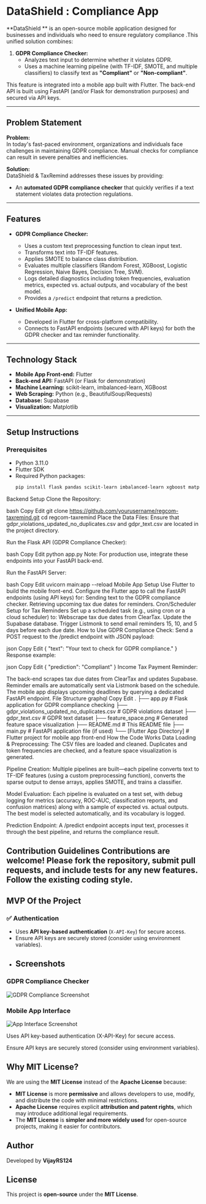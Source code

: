# DataShield : Compliance App

**DataShield ** is an open-source mobile application designed for businesses and individuals who need to ensure regulatory compliance .This unified solution combines:

1. **GDPR Compliance Checker:**  
   - Analyzes text input to determine whether it violates GDPR.
   - Uses a machine learning pipeline (with TF-IDF, SMOTE, and multiple classifiers) to classify text as **"Compliant"** or **"Non-compliant"**.

This feature is integrated into a  mobile app built with Flutter. The back-end API is built using FastAPI (and/or Flask for demonstration purposes) and secured via API keys.

---

## Problem Statement

**Problem:**  
In today's fast-paced environment, organizations and individuals face challenges in maintaining GDPR compliance. Manual checks for compliance can result in severe penalties and inefficiencies.

**Solution:**  
DataShield & TaxRemind addresses these issues by providing:
- An **automated GDPR compliance checker** that quickly verifies if a text statement violates data protection regulations.

---

## Features

- **GDPR Compliance Checker:**
  - Uses a custom text preprocessing function to clean input text.
  - Transforms text into TF-IDF features.
  - Applies SMOTE to balance class distribution.
  - Evaluates multiple classifiers (Random Forest, XGBoost, Logistic Regression, Naive Bayes, Decision Tree, SVM).
  - Logs detailed diagnostics including token frequencies, evaluation metrics, expected vs. actual outputs, and vocabulary of the best model.
  - Provides a `/predict` endpoint that returns a prediction.

- **Unified Mobile App:**
  - Developed in Flutter for cross-platform compatibility.
  - Connects to FastAPI endpoints (secured with API keys) for both the GDPR checker and tax reminder functionality.

---

## Technology Stack

- **Mobile App Front-end:** Flutter
- **Back-end API:** FastAPI (or Flask for demonstration)
- **Machine Learning:** scikit-learn, imbalanced-learn, XGBoost
- **Web Scraping:** Python (e.g., BeautifulSoup/Requests)
- **Database:** Supabase
- **Visualization:** Matplotlib

---

## Setup Instructions

### Prerequisites

- Python 3.11.0
- Flutter SDK
- Required Python packages:  
  ```bash
  pip install flask pandas scikit-learn imbalanced-learn xgboost matplotlib fastapi uvicorn

Backend Setup
Clone the Repository:

bash
Copy
Edit
git clone https://github.com/yourusername/regcom-taxremind.git
cd regcom-taxremind
Place the Data Files:
Ensure that gdpr_violations_updated_no_duplicates.csv and gdpr_text.csv are located in the project directory.

Run the Flask API (GDPR Compliance Checker):

bash
Copy
Edit
python app.py
Note: For production use, integrate these endpoints into your FastAPI back-end.

Run the FastAPI Server:

bash
Copy
Edit
uvicorn main:app --reload
Mobile App Setup
Use Flutter to build the mobile front-end.
Configure the Flutter app to call the FastAPI endpoints (using API keys) for:
Sending text to the GDPR compliance checker.
Retrieving upcoming tax due dates for reminders.
Cron/Scheduler Setup for Tax Reminders
Set up a scheduled task (e.g., using cron or a cloud scheduler) to:
Webscrape tax due dates from ClearTax.
Update the Supabase database.
Trigger Listmonk to send email reminders 15, 10, and 5 days before each due date.
How to Use
GDPR Compliance Check:
Send a POST request to the /predict endpoint with JSON payload:

json
Copy
Edit
{ "text": "Your text to check for GDPR compliance." }
Response example:

json
Copy
Edit
{ "prediction": "Compliant" }
Income Tax Payment Reminder:

The back-end scrapes tax due dates from ClearTax and updates Supabase.
Reminder emails are automatically sent via Listmonk based on the schedule.
The mobile app displays upcoming deadlines by querying a dedicated FastAPI endpoint.
File Structure
graphql
Copy
Edit
.
├── app.py                                     # Flask application for GDPR compliance checking
├── gdpr_violations_updated_no_duplicates.csv  # GDPR violations dataset
├── gdpr_text.csv                              # GDPR text dataset
├── feature_space.png                          # Generated feature space visualization
├── README.md                                  # This README file
├── main.py                                    # FastAPI application file (if used)
└── [Flutter App Directory]                    # Flutter project for mobile app front-end
How the Code Works
Data Loading & Preprocessing:
The CSV files are loaded and cleaned. Duplicates and token frequencies are checked, and a feature space visualization is generated.

Pipeline Creation:
Multiple pipelines are built—each pipeline converts text to TF-IDF features (using a custom preprocessing function), converts the sparse output to dense arrays, applies SMOTE, and trains a classifier.

Model Evaluation:
Each pipeline is evaluated on a test set, with debug logging for metrics (accuracy, ROC-AUC, classification reports, and confusion matrices) along with a sample of expected vs. actual outputs. The best model is selected automatically, and its vocabulary is logged.

Prediction Endpoint:
A /predict endpoint accepts input text, processes it through the best pipeline, and returns the compliance result.

Contribution Guidelines
Contributions are welcome! Please fork the repository, submit pull requests, and include tests for any new features. Follow the existing coding style.
---
## **MVP Of the Project**
### ✅ Authentication
- Uses **API key-based authentication** (`X-API-Key`) for secure access.
- Ensure API keys are securely stored (consider using environment variables).
- ## Screenshots

### GDPR Compliance Checker
![GDPR Compliance Screenshot](screenshots/WhatsApp_Image_2025-02-23_at_20.13.46_835d5951.jpg)

### Mobile App Interface
![App Interface Screenshot](screenshots/WhatsApp_Image_2025-02-23_at_20.13.46_b9425ca4.jpg)


Uses API key-based authentication (X-API-Key) for secure access.

Ensure API keys are securely stored (consider using environment variables).

## **Why MIT License?**
We are using the **MIT License** instead of the **Apache License** because:
- **MIT License** is more **permissive** and allows developers to use, modify, and distribute the code with minimal restrictions.
- **Apache License** requires explicit **attribution and patent rights**, which may introduce additional legal requirements.
- The **MIT License** is **simpler and more widely used** for open-source projects, making it easier for contributors.

## **Author**
Developed by **VijayRS124**

## **License**
This project is **open-source** under the **MIT License**.
